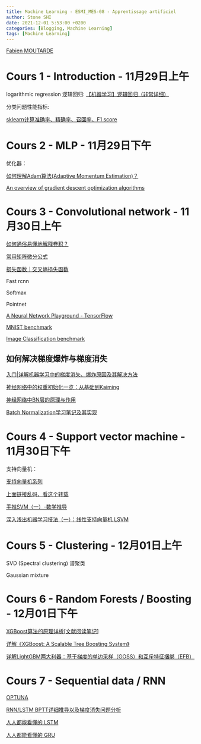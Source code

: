 ```yaml
---
title: Machine Learning - ESMI_MES-08 - Apprentissage artificiel
author: Stone SHI
date: 2021-12-01 5:53:00 +0200
categories: [Blogging, Machine Learning]
tags: [Machine Learning]
---
```


[Fabien MOUTARDE](https://people.minesparis.psl.eu/fabien.moutarde/)

# Cours 1 - Introduction - 11月29日上午

logarithmic regression 逻辑回归: 
[【机器学习】逻辑回归（非常详细）](https://zhuanlan.zhihu.com/p/74874291)

分类问题性能指标:

[sklearn计算准确率、精确率、召回率、F1 score](https://blog.csdn.net/hfutdog/article/details/88085878)

# Cours 2 - MLP - 11月29日下午

优化器：

[如何理解Adam算法(Adaptive Momentum Estimation)？](https://www.zhihu.com/question/323747423/answer/790457991)

[An overview of gradient descent optimization algorithms](https://ruder.io/optimizing-gradient-descent/index.html#rmsprop)

# Cours 3 - Convolutional network - 11月30日上午

[如何通俗易懂地解释卷积？](https://www.zhihu.com/question/22298352)

[常用矩阵微分公式](https://blog.csdn.net/hqh45/article/details/50920904)

[损失函数｜交叉熵损失函数](https://zhuanlan.zhihu.com/p/35709485)

Fast rcnn

Softmax

Pointnet

[A Neural Network Playground - TensorFlow](https://playground.tensorflow.org/)

[MNIST benchmark](https://paperswithcode.com/sota/image-classification-on-mnist)

[Image Classification benchmark](https://paperswithcode.com/task/image-classification)

## 如何解决梯度爆炸与梯度消失

[入门|详解机器学习中的梯度消失、爆炸原因及其解决方法](https://cloud.tencent.com/developer/article/1052770)

[神经网络中的权重初始化一览：从基础到Kaiming](https://zhuanlan.zhihu.com/p/62850258)

[神经网络中BN层的原理与作用](https://blog.csdn.net/weixin_42080490/article/details/108849715)

[Batch Normalization学习笔记及其实现](https://zhuanlan.zhihu.com/p/26138673)

# Cours 4 - Support vector machine - 11月30日下午

支持向量机：

[支持向量机系列](https://blog.pluskid.org/?page_id=683)

[上面链接乱码，看这个转载](https://cosx.org/2014/01/svm-series-maximum-margin-classifier/)

[手推SVM（一）-数学推导](https://blog.csdn.net/qq_39422642/article/details/78725278)

[深入浅出机器学习技法（一）：线性支持向量机 LSVM](https://cloud.tencent.com/developer/news/177390)

# Cours 5 - Clustering - 12月01日上午

SVD (Spectral clustering) 谱聚类

Gaussian mixture

# Cours 6 - Random Forests / Boosting - 12月01日下午

[XGBoost算法的原理详析[文献阅读笔记]](https://zhuanlan.zhihu.com/p/90520307)

[详解《XGBoost: A Scalable Tree Boosting System》](https://zhuanlan.zhihu.com/p/89546007)

[详解LightGBM两大利器：基于梯度的单边采样（GOSS）和互斥特征捆绑（EFB）](https://zhuanlan.zhihu.com/p/366234433)

# Cours 7 - Sequential data / RNN

[OPTUNA](https://optuna.org/)

[RNN/LSTM BPTT详细推导以及梯度消失问题分析](https://zhuanlan.zhihu.com/p/85776566)

[人人都能看懂的 LSTM](https://zhuanlan.zhihu.com/p/32085405)

[人人都能看懂的 GRU](https://zhuanlan.zhihu.com/p/32481747)